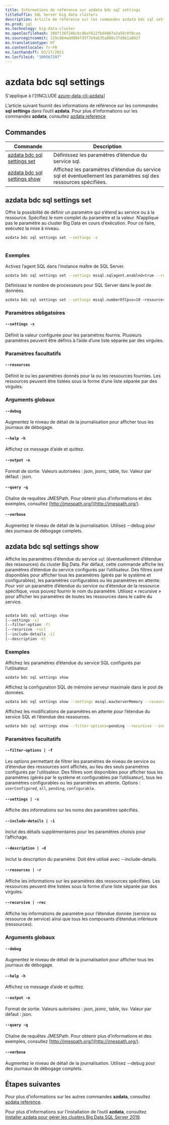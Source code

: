 ```yaml
---
title: Informations de référence sur azdata bdc sql settings
titleSuffix: SQL Server big data clusters
description: Article de référence sur les commandes azdata bdc sql settings.
ms.prod: sql
ms.technology: big-data-cluster
ms.openlocfilehash: 208f136f246cbcd6af612fbd4867a2a50c0f0cae
ms.sourcegitcommit: 129c084add904fd3f7e9ab35a800c3fd8b1a8927
ms.translationtype: HT
ms.contentlocale: fr-FR
ms.lasthandoff: 02/17/2021
ms.locfileid: "100567297"
---
```

# <a name="azdata-bdc-sql-settings"></a>azdata bdc sql settings

S'applique à l'[!INCLUDE [azure-data-cli-azdata](../../includes/azure-data-cli-azdata.md)]

L’article suivant fournit des informations de référence sur les commandes **sql settings** dans l’outil **azdata**. Pour plus d’informations sur les commandes **azdata**, consultez [azdata reference](reference-azdata.md)

## <a name="commands"></a>Commandes
|Commande|Description|
| --- | --- |
[azdata bdc sql settings set](#azdata-bdc-sql-settings-set) | Définissez les paramètres d’étendue du service sql.
[azdata bdc sql settings show](#azdata-bdc-sql-settings-show) | Affichez les paramètres d’étendue du service sql et éventuellement les paramètres sql des ressources spécifiées.

## <a name="azdata-bdc-sql-settings-set"></a>azdata bdc sql settings set
Offre la possibilité de définir un paramètre qui s’étend au service ou à la ressource. Spécifiez le nom complet du paramètre et la valeur. N’applique pas le paramètre au cluster Big Data en cours d’exécution. Pour ce faire, exécutez la mise à niveau.
```bash
azdata bdc sql settings set --settings -s 
                        
```
### <a name="examples"></a>Exemples
Activez l’agent SQL dans l’instance maître de SQL Server.
```bash 
azdata bdc sql settings set --settings mssql.sqlagent.enabled=true --resources master 
``` 
Définissez le nombre de processeurs pour SQL Server dans le pool de données.
```bash 
azdata bdc sql settings set --settings mssql.numberOfCpus=10 –resources data-0 
``` 

### <a name="required-parameters"></a>Paramètres obligatoires
#### `--settings -s`
Définit la valeur configurée pour les paramètres fournis. Plusieurs paramètres peuvent être définis à l’aide d’une liste séparée par des virgules.
### <a name="optional-parameters"></a>Paramètres facultatifs 
#### `--resources` 
Définit le ou les paramètres donnés pour la ou les ressources fournies. Les ressources peuvent être listées sous la forme d’une liste séparée par des virgules. 

### <a name="global-arguments"></a>Arguments globaux
#### `--debug`
Augmentez le niveau de détail de la journalisation pour afficher tous les journaux de débogage.
#### `--help -h`
Affichez ce message d’aide et quittez.
#### `--output -o`
Format de sortie.  Valeurs autorisées : json, jsonc, table, tsv.  Valeur par défaut : json.
#### `--query -q`
Chaîne de requêtes JMESPath. Pour obtenir plus d’informations et des exemples, consultez [http://jmespath.org/](http://jmespath.org/).
#### `--verbose`
Augmentez le niveau de détail de la journalisation. Utilisez --debug pour des journaux de débogage complets.

## <a name="azdata-bdc-sql-settings-show"></a>azdata bdc sql settings show
Affiche les paramètres d’étendue du service `sql` (éventuellement d’étendue des ressources) du cluster Big Data. Par défaut, cette commande affiche les paramètres d’étendue du service configurés par l’utilisateur. Des filtres sont disponibles pour afficher tous les paramètres (gérés par le système et configurables), les paramètres configurables ou les paramètres en attente. Pour voir un paramètre d’étendue du service ou d’étendue de la ressource spécifique, vous pouvez fournir le nom du paramètre. Utilisez « recursive » pour afficher les paramètres de toutes les ressources dans le cadre du service. 
```bash

azdata bdc sql settings show 
[--settings -s]
[--filter-option -f]  
[--recursive -rec]
[--include-details -i]  
[--description -d]
```
### <a name="examples"></a>Exemples
Affichez les paramètres d’étendue du service SQL configurés par l’utilisateur. 
```bash
azdata bdc sql settings show
```
Affichez la configuration SQL de mémoire serveur maximale dans le pool de données.
```bash
azdata bdc sql settings show --settings mssql.maxServerMemory --resources data-0 
```
Affichez les modifications de paramètres en attente pour l’étendue du service SQL et l’étendue des ressources.
```bash
azdata bdc sql settings show --filter-options=pending --recursive --include-details
```
### <a name="optional-parameters"></a>Paramètres facultatifs 
#### `--filter-options | -f` 
Les options permettant de filtrer les paramètres de niveau de service ou d’étendue des ressources sont affichés, au lieu des seuls paramètres configurés par l’utilisateur. Des filtres sont disponibles pour afficher tous les paramètres (gérés par le système et configurables par l’utilisateur), tous les paramètres configurables ou les paramètres en attente. Options : `userConfigured`, `all`, `pending`, `configurable`.
#### `--settings | -s` 
Affiche des informations sur les noms des paramètres spécifiés. 
#### `--include-details | -i` 
Inclut des détails supplémentaires pour les paramètres choisis pour l’affichage. 
#### `--description | -d` 
Inclut la description du paramètre. Doit être utilisé avec --include-details. 
#### `--resources | -r` 
Affiche les informations sur les paramètres des ressources spécifiées. Les ressources peuvent être listées sous la forme d’une liste séparée par des virgules. 
#### `--recursive | -rec` 
Affiche les informations de paramètre pour l’étendue donnée (service ou ressource de service) ainsi que tous les composants d’étendue inférieure (ressources). 

### <a name="global-arguments"></a>Arguments globaux
#### `--debug`
Augmentez le niveau de détail de la journalisation pour afficher tous les journaux de débogage.
#### `--help -h`
Affichez ce message d’aide et quittez.
#### `--output -o`
Format de sortie.  Valeurs autorisées : json, jsonc, table, tsv.  Valeur par défaut : json.
#### `--query -q`
Chaîne de requêtes JMESPath. Pour obtenir plus d’informations et des exemples, consultez [http://jmespath.org/](http://jmespath.org/).
#### `--verbose`
Augmentez le niveau de détail de la journalisation. Utilisez --debug pour des journaux de débogage complets.

## <a name="next-steps"></a>Étapes suivantes

Pour plus d’informations sur les autres commandes **azdata**, consultez [azdata reference](reference-azdata.md). 

Pour plus d’informations sur l’installation de l’outil **azdata**, consultez [Installer azdata pour gérer les clusters Big Data SQL Server 2019](../install/deploy-install-azdata.md).
